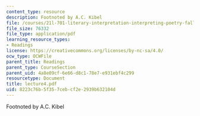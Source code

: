 ```yaml
---
content_type: resource
description: Footnoted by A.C. Kibel
file: /courses/21l-701-literary-interpretation-interpreting-poetry-fall-2003/8223c76b5f357cebcf2e2939b632104d_lecture4.pdf
file_size: 76332
file_type: application/pdf
learning_resource_types:
- Readings
license: https://creativecommons.org/licenses/by-nc-sa/4.0/
ocw_type: OCWFile
parent_title: Readings
parent_type: CourseSection
parent_uid: 4a8e09cf-6e66-d8c1-78e7-e931ebf4c299
resourcetype: Document
title: lecture4.pdf
uid: 8223c76b-5f35-7ceb-cf2e-2939b632104d
---
```

Footnoted by A.C. Kibel